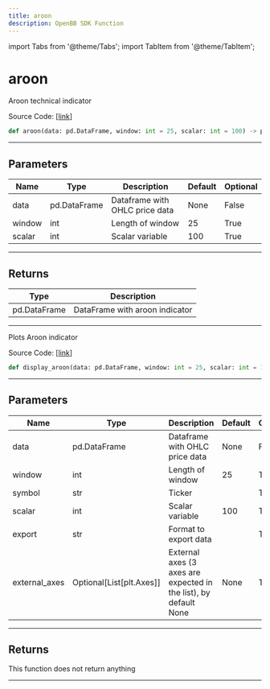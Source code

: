 ```yaml
---
title: aroon
description: OpenBB SDK Function
---
```


import Tabs from '@theme/Tabs';
import TabItem from '@theme/TabItem';

# aroon

<Tabs>
<TabItem value="model" label="Model" default>

Aroon technical indicator

Source Code: [[link](https://github.com/OpenBB-finance/OpenBBTerminal/tree/main/openbb_terminal/common/technical_analysis/trend_indicators_model.py#L56)]

```python
def aroon(data: pd.DataFrame, window: int = 25, scalar: int = 100) -> pd.DataFrame
```
---
## Parameters

| Name | Type | Description | Default | Optional |
| ---- | ---- | ----------- | ------- | -------- |
| data | pd.DataFrame | Dataframe with OHLC price data | None | False |
| window | int | Length of window | 25 | True |
| scalar | int | Scalar variable | 100 | True |

---
## Returns

| Type | Description |
| ---- | ----------- |
| pd.DataFrame | DataFrame with aroon indicator |

---


</TabItem>
<TabItem value="view" label="View">

Plots Aroon indicator

Source Code: [[link](https://github.com/OpenBB-finance/OpenBBTerminal/tree/main/openbb_terminal/common/technical_analysis/trend_indicators_view.py#L121)]

```python
def display_aroon(data: pd.DataFrame, window: int = 25, scalar: int = 100, symbol: str = "", export: str = "", external_axes: Optional[List[matplotlib.axes._axes.Axes]] = None) -> None
```
---
## Parameters

| Name | Type | Description | Default | Optional |
| ---- | ---- | ----------- | ------- | -------- |
| data | pd.DataFrame | Dataframe with OHLC price data | None | False |
| window | int | Length of window | 25 | True |
| symbol | str | Ticker |  | True |
| scalar | int | Scalar variable | 100 | True |
| export | str | Format to export data |  | True |
| external_axes | Optional[List[plt.Axes]] | External axes (3 axes are expected in the list), by default None | None | True |

---
## Returns

This function does not return anything

---


</TabItem>
</Tabs>